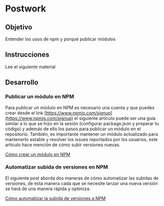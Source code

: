 # Postwork

## Objetivo

Entender los usos de npm y porqué publicar módulos 

## Instrucciones

Lee el siguiente material

## Desarrollo

### Publicar un módulo en NPM

Para publicar un módulo en NPM es necesario una cuenta y que puedes crear desde el link [https://www.npmjs.com/signup](https://www.npmjs.com/signup) el siguiente artículo puede ser una guía similar a lo que se hizo en la sesión (configurar package.json y preparar tu código) y además de ello los pasos para publicar un módulo en el repositorio. También, es importante mantener un módulo actualizado para mantenerlo estable y resolver los issues reportados por los usuarios, este articulo hace mención de cómo subir versiones nuevas.

[Cómo crear un módulo en NPM](https://medium.com/@muzk/c%C3%B3mo-crear-un-m%C3%B3dulo-en-npm-11ff8c1c699f)

### Automatizar subida de versiones en NPM

El siguiente post aborda dos maneras de cómo automatizar las subidas de versiones, de esta manera cada que se necesite lanzar una nueva versión se hará de una manera rápida y optimiza.

[Cómo automatizar la subida de versiones a NPM](https://medium.com/@muzk/c%C3%B3mo-automatizar-la-subida-de-versiones-a-npm-6b0d66c633bc)